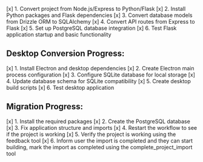 [x] 1. Convert project from Node.js/Express to Python/Flask
[x] 2. Install Python packages and Flask dependencies
[x] 3. Convert database models from Drizzle ORM to SQLAlchemy
[x] 4. Convert API routes from Express to Flask
[x] 5. Set up PostgreSQL database integration
[x] 6. Test Flask application startup and basic functionality

## Desktop Conversion Progress:
[x] 1. Install Electron and desktop dependencies
[x] 2. Create Electron main process configuration
[x] 3. Configure SQLite database for local storage
[x] 4. Update database schema for SQLite compatibility
[x] 5. Create desktop build scripts
[x] 6. Test desktop application

## Migration Progress:
[x] 1. Install the required packages
[x] 2. Create the PostgreSQL database
[x] 3. Fix application structure and imports
[x] 4. Restart the workflow to see if the project is working
[x] 5. Verify the project is working using the feedback tool
[x] 6. Inform user the import is completed and they can start building, mark the import as completed using the complete_project_import tool